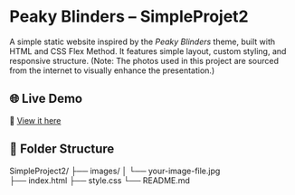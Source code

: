 # Peaky Blinders – SimpleProjet2

A simple static website inspired by the *Peaky Blinders* theme, built with HTML and CSS Flex Method.
It features simple layout, custom styling, and responsive structure.
(Note: The photos used in this project are sourced from the internet to visually enhance the presentation.)

## 🌐 Live Demo
🔗 [View it here](https://rachel-thu.github.io/SimpleProject2/)

## 📁 Folder Structure
SimpleProject2/
├── images/
│   └── your-image-file.jpg    
├── index.html
├── style.css
└── README.md
